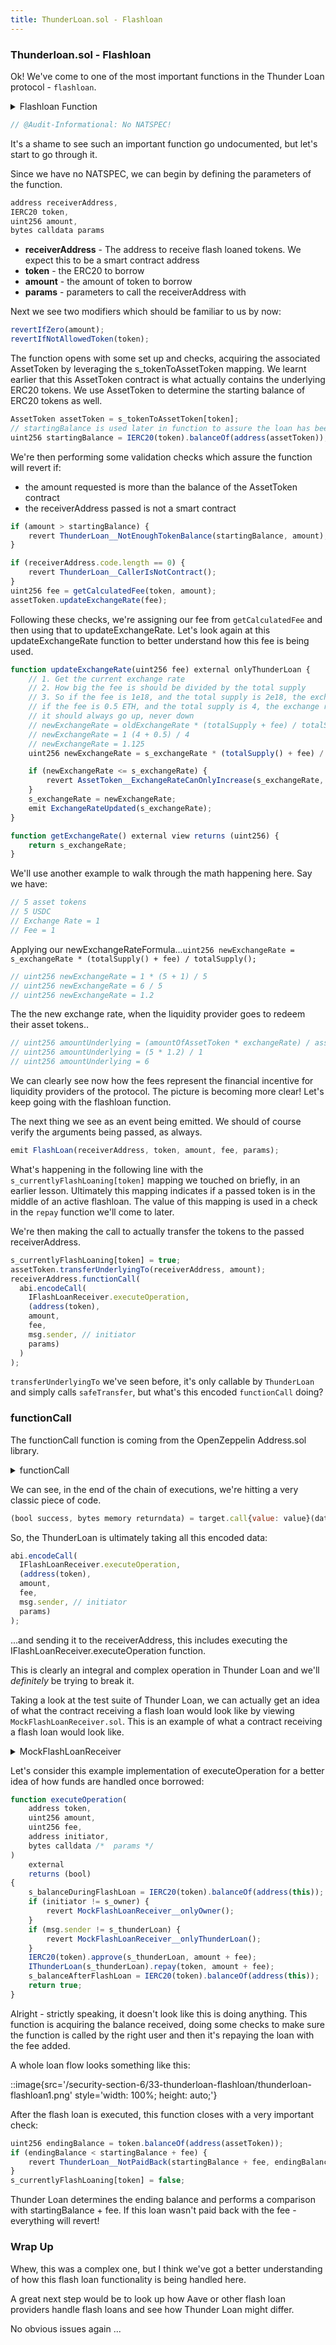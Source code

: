 ```yaml
---
title: ThunderLoan.sol - Flashloan
---
```


### Thunderloan.sol - Flashloan

Ok! We've come to one of the most important functions in the Thunder Loan protocol - `flashloan`.

<details>
<summary>Flashloan Function</summary>

```js
function flashloan(
    address receiverAddress,
    IERC20 token,
    uint256 amount,
    bytes calldata params
)
    external
    revertIfZero(amount)
    revertIfNotAllowedToken(token)
{
    AssetToken assetToken = s_tokenToAssetToken[token];
    uint256 startingBalance = IERC20(token).balanceOf(address(assetToken));

    if (amount > startingBalance) {
        revert ThunderLoan__NotEnoughTokenBalance(startingBalance, amount);
    }

    if (receiverAddress.code.length == 0) {
        revert ThunderLoan__CallerIsNotContract();
    }

    uint256 fee = getCalculatedFee(token, amount);
    // slither-disable-next-line reentrancy-vulnerabilities-2 reentrancy-vulnerabilities-3
    assetToken.updateExchangeRate(fee);

    emit FlashLoan(receiverAddress, token, amount, fee, params);

    s_currentlyFlashLoaning[token] = true;
    assetToken.transferUnderlyingTo(receiverAddress, amount);
    // slither-disable-next-line unused-return reentrancy-vulnerabilities-2
    receiverAddress.functionCall(
        abi.encodeCall(
            IFlashLoanReceiver.executeOperation,
            (
                address(token),
                amount,
                fee,
                msg.sender, // initiator
                params
            )
        )
    );
```

</details>


```js
// @Audit-Informational: No NATSPEC!
```

It's a shame to see such an important function go undocumented, but let's start to go through it.

Since we have no NATSPEC, we can begin by defining the parameters of the function.

```js
address receiverAddress,
IERC20 token,
uint256 amount,
bytes calldata params
```

- **receiverAddress** - The address to receive flash loaned tokens. We expect this to be a smart contract address
- **token** - the ERC20 to borrow
- **amount** - the amount of token to borrow
- **params** - parameters to call the receiverAddress with

Next we see two modifiers which should be familiar to us by now:

```js
revertIfZero(amount);
revertIfNotAllowedToken(token);
```

The function opens with some set up and checks, acquiring the associated AssetToken by leveraging the s_tokenToAssetToken mapping. We learnt earlier that this AssetToken contract is what actually contains the underlying ERC20 tokens. We use AssetToken to determine the starting balance of ERC20 tokens as well.

```js
AssetToken assetToken = s_tokenToAssetToken[token];
// startingBalance is used later in function to assure the loan has been repaid!
uint256 startingBalance = IERC20(token).balanceOf(address(assetToken));
```

We're then performing some validation checks which assure the function will revert if:

- the amount requested is more than the balance of the AssetToken contract
- the receiverAddress passed is not a smart contract

```js
if (amount > startingBalance) {
    revert ThunderLoan__NotEnoughTokenBalance(startingBalance, amount);
}

if (receiverAddress.code.length == 0) {
    revert ThunderLoan__CallerIsNotContract();
}
uint256 fee = getCalculatedFee(token, amount);
assetToken.updateExchangeRate(fee);
```

Following these checks, we're assigning our fee from `getCalculatedFee` and then using that to updateExchangeRate. Let's look again at this updateExchangeRate function to better understand how this fee is being used.

```js
function updateExchangeRate(uint256 fee) external onlyThunderLoan {
    // 1. Get the current exchange rate
    // 2. How big the fee is should be divided by the total supply
    // 3. So if the fee is 1e18, and the total supply is 2e18, the exchange rate be multiplied by 1.5
    // if the fee is 0.5 ETH, and the total supply is 4, the exchange rate should be multiplied by 1.125
    // it should always go up, never down
    // newExchangeRate = oldExchangeRate * (totalSupply + fee) / totalSupply
    // newExchangeRate = 1 (4 + 0.5) / 4
    // newExchangeRate = 1.125
    uint256 newExchangeRate = s_exchangeRate * (totalSupply() + fee) / totalSupply();

    if (newExchangeRate <= s_exchangeRate) {
        revert AssetToken__ExchangeRateCanOnlyIncrease(s_exchangeRate, newExchangeRate);
    }
    s_exchangeRate = newExchangeRate;
    emit ExchangeRateUpdated(s_exchangeRate);
}

function getExchangeRate() external view returns (uint256) {
    return s_exchangeRate;
}
```

We'll use another example to walk through the math happening here. Say we have:

```js
// 5 asset tokens
// 5 USDC
// Exchange Rate = 1
// Fee = 1
```

Applying our newExchangeRateFormula...`uint256 newExchangeRate = s_exchangeRate * (totalSupply() + fee) / totalSupply();`

```js
// uint256 newExchangeRate = 1 * (5 + 1) / 5
// uint256 newExchangeRate = 6 / 5
// uint256 newExchangeRate = 1.2
```

The the new exchange rate, when the liquidity provider goes to redeem their asset tokens..

```js
// uint256 amountUnderlying = (amountOfAssetToken * exchangeRate) / assetToken.EXCHANGE_RATE_PRECISION();
// uint256 amountUnderlying = (5 * 1.2) / 1
// uint256 amountUnderlying = 6
```

We can clearly see now how the fees represent the financial incentive for liquidity providers of the protocol. The picture is becoming more clear! Let's keep going with the flashloan function.

The next thing we see as an event being emitted. We should of course verify the arguments being passed, as always.

```js
emit FlashLoan(receiverAddress, token, amount, fee, params);
```

What's happening in the following line with the `s_currentlyFlashLoaning[token]` mapping we touched on briefly, in an earlier lesson. Ultimately this mapping indicates if a passed token is in the middle of an active flashloan. The value of this mapping is used in a check in the `repay` function we'll come to later.

We're then making the call to actually transfer the tokens to the passed receiverAddress.

```js
s_currentlyFlashLoaning[token] = true;
assetToken.transferUnderlyingTo(receiverAddress, amount);
receiverAddress.functionCall(
  abi.encodeCall(
    IFlashLoanReceiver.executeOperation,
    (address(token),
    amount,
    fee,
    msg.sender, // initiator
    params)
  )
);
```

`transferUnderlyingTo` we've seen before, it's only callable by `ThunderLoan` and simply calls `safeTransfer`, but what's this encoded `functionCall` doing?

### functionCall

The functionCall function is coming from the OpenZeppelin Address.sol library.

<details>
<summary>functionCall</summary>

```js
/**
 * @dev Performs a Solidity function call using a low level `call`. A
 * plain `call` is an unsafe replacement for a function call: use this
 * function instead.
 *
 * If `target` reverts with a revert reason or custom error, it is bubbled
 * up by this function (like regular Solidity function calls). However, if
 * the call reverted with no returned reason, this function reverts with a
 * {FailedInnerCall} error.
 *
 * Returns the raw returned data. To convert to the expected return value,
 * use https://solidity.readthedocs.io/en/latest/units-and-global-variables.html?highlight=abi.decode#abi-encoding-and-decoding-functions[`abi.decode`].
 *
 * Requirements:
 *
 * - `target` must be a contract.
 * - calling `target` with `data` must not revert.
 */
function functionCall(address target, bytes memory data) internal returns (bytes memory) {
    return functionCallWithValue(target, data, 0);
}

/**
 * @dev Same as {xref-Address-functionCall-address-bytes-}[`functionCall`],
 * but also transferring `value` wei to `target`.
 *
 * Requirements:
 *
 * - the calling contract must have an ETH balance of at least `value`.
 * - the called Solidity function must be `payable`.
 */
function functionCallWithValue(address target, bytes memory data, uint256 value) internal returns (bytes memory) {
    if (address(this).balance < value) {
        revert AddressInsufficientBalance(address(this));
    }
    (bool success, bytes memory returndata) = target.call{value: value}(data);
    return verifyCallResultFromTarget(target, success, returndata);
}
```

</details>


We can see, in the end of the chain of executions, we're hitting a very classic piece of code.

```js
(bool success, bytes memory returndata) = target.call{value: value}(data);
```

So, the ThunderLoan is ultimately taking all this encoded data:

```js
abi.encodeCall(
  IFlashLoanReceiver.executeOperation,
  (address(token),
  amount,
  fee,
  msg.sender, // initiator
  params)
);
```

...and sending it to the receiverAddress, this includes executing the IFlashLoanReceiver.executeOperation function.

This is clearly an integral and complex operation in Thunder Loan and we'll _definitely_ be trying to break it.

Taking a look at the test suite of Thunder Loan, we can actually get an idea of what the contract receiving a flash loan would look like by viewing `MockFlashLoanReceiver.sol`. This is an example of what a contract receiving a flash loan would look like.

<details>
<summary>MockFlashLoanReceiver</summary>

```js
// SPDX-License-Identifier: MIT
pragma solidity 0.8.20;

import { IERC20 } from "@openzeppelin/contracts/token/ERC20/IERC20.sol";
import { SafeERC20 } from "@openzeppelin/contracts/token/ERC20/utils/SafeERC20.sol";
import { IFlashLoanReceiver } from "../../src/interfaces/IFlashLoanReceiver.sol";
import { IThunderLoan } from "../../src/interfaces/IThunderLoan.sol";

contract MockFlashLoanReceiver {
    error MockFlashLoanReceiver__onlyOwner();
    error MockFlashLoanReceiver__onlyThunderLoan();

    using SafeERC20 for IERC20;

    address s_owner;
    address s_thunderLoan;

    uint256 s_balanceDuringFlashLoan;
    uint256 s_balanceAfterFlashLoan;

    constructor(address thunderLoan) {
        s_owner = msg.sender;
        s_thunderLoan = thunderLoan;
        s_balanceDuringFlashLoan = 0;
    }

    function executeOperation(
        address token,
        uint256 amount,
        uint256 fee,
        address initiator,
        bytes calldata /*  params */
    )
        external
        returns (bool)
    {
        s_balanceDuringFlashLoan = IERC20(token).balanceOf(address(this));
        if (initiator != s_owner) {
            revert MockFlashLoanReceiver__onlyOwner();
        }
        if (msg.sender != s_thunderLoan) {
            revert MockFlashLoanReceiver__onlyThunderLoan();
        }
        IERC20(token).approve(s_thunderLoan, amount + fee);
        IThunderLoan(s_thunderLoan).repay(token, amount + fee);
        s_balanceAfterFlashLoan = IERC20(token).balanceOf(address(this));
        return true;
    }

    function getBalanceDuring() external view returns (uint256) {
        return s_balanceDuringFlashLoan;
    }

    function getBalanceAfter() external view returns (uint256) {
        return s_balanceAfterFlashLoan;
    }
}

```

</details>


Let's consider this example implementation of executeOperation for a better idea of how funds are handled once borrowed:

```js
function executeOperation(
    address token,
    uint256 amount,
    uint256 fee,
    address initiator,
    bytes calldata /*  params */
)
    external
    returns (bool)
{
    s_balanceDuringFlashLoan = IERC20(token).balanceOf(address(this));
    if (initiator != s_owner) {
        revert MockFlashLoanReceiver__onlyOwner();
    }
    if (msg.sender != s_thunderLoan) {
        revert MockFlashLoanReceiver__onlyThunderLoan();
    }
    IERC20(token).approve(s_thunderLoan, amount + fee);
    IThunderLoan(s_thunderLoan).repay(token, amount + fee);
    s_balanceAfterFlashLoan = IERC20(token).balanceOf(address(this));
    return true;
}
```

Alright - strictly speaking, it doesn't look like this is doing anything. This function is acquiring the balance received, doing some checks to make sure the function is called by the right user and then it's repaying the loan with the fee added.

A whole loan flow looks something like this:

::image{src='/security-section-6/33-thunderloan-flashloan/thunderloan-flashloan1.png' style='width: 100%; height: auto;'}

After the flash loan is executed, this function closes with a very important check:

```js
uint256 endingBalance = token.balanceOf(address(assetToken));
if (endingBalance < startingBalance + fee) {
    revert ThunderLoan__NotPaidBack(startingBalance + fee, endingBalance);
}
s_currentlyFlashLoaning[token] = false;
```

Thunder Loan determines the ending balance and performs a comparison with startingBalance + fee. If this loan wasn't paid back with the fee - everything will revert!

### Wrap Up

Whew, this was a complex one, but I think we've got a better understanding of how this flash loan functionality is being handled here.

A great next step would be to look up how Aave or other flash loan providers handle flash loans and see how Thunder Loan might differ.

No obvious issues again ...
